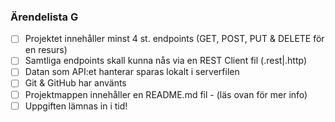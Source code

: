 ### Ärendelista G
- [ ] Projektet innehåller minst 4 st. endpoints (GET, POST, PUT & DELETE för en resurs)
- [ ] Samtliga endpoints skall kunna nås via en REST Client fil (.rest|.http)
- [ ] Datan som API:et hanterar sparas lokalt i serverfilen
- [ ] Git & GitHub har använts
- [ ] Projektmappen innehåller en README.md fil - (läs ovan för mer info)
- [ ] Uppgiften lämnas in i tid!
